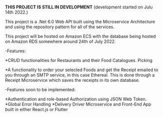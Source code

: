 ****THIS PROJECT IS STILL IN DEVELOPMENT**** 
(development started on Julu 14th 2022.)

This project is a .Net 6.0 Web API built using the Microservice Architecture and using the repository pattern for all of the services.

This project will be hosted on Amazon ECS with the database being hosted on Amazon RDS somewhere around 24th of July 2022.

-Features:

 *CRUD functionalities for Restaurants and their Food Catalogues.
  Picking

 *A functionality to order your selected Foods and get the Receipt   emailed to you through an SMTP service, in this case Ethereal.    This is done through a Receipt Microservice which saves the    receipts in its own database.

-Features soon to be implemented:

 *Authentication and role-based Authorization using JSON Web Token.
 *Global Error Handling
 *Delivery Driver Microservice and Front-End App built in either React.js or Flutter

